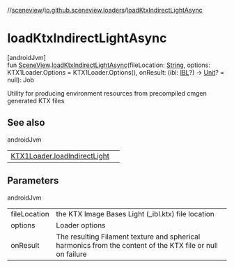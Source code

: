 //[sceneview](../../index.md)/[io.github.sceneview.loaders](index.md)/[loadKtxIndirectLightAsync](load-ktx-indirect-light-async.md)

# loadKtxIndirectLightAsync

[androidJvm]\
fun [SceneView](../io.github.sceneview/-scene-view/index.md).[loadKtxIndirectLightAsync](load-ktx-indirect-light-async.md)(fileLocation: [String](https://kotlinlang.org/api/latest/jvm/stdlib/kotlin/-string/index.html), options: KTX1Loader.Options = KTX1Loader.Options(), onResult: (ibl: [IBL](-i-b-l/index.md)?) -&gt; [Unit](https://kotlinlang.org/api/latest/jvm/stdlib/kotlin/-unit/index.html)? = null): Job

Utility for producing environment resources from precompiled cmgen generated KTX files

## See also

androidJvm

| | |
|---|---|
| [KTX1Loader.loadIndirectLight](load-indirect-light.md) |  |

## Parameters

androidJvm

| | |
|---|---|
| fileLocation | the KTX Image Bases Light (_ibl.ktx) file location |
| options | Loader options |
| onResult | The resulting Filament texture and spherical harmonics from the content of the KTX file or null on failure |
